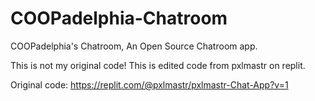 # COOPadelphia-Chatroom
COOPadelphia's Chatroom, An Open Source Chatroom app.

This is not my original code! This is edited code from pxlmastr on replit.

Original code: https://replit.com/@pxlmastr/pxlmastr-Chat-App?v=1
